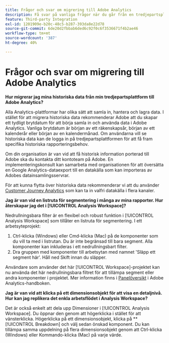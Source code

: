 ```yaml
---
title: Frågor och svar om migrering till Adobe Analytics
description: Få svar på vanliga frågor när du går från en tredjepartsplattform till Adobe.
feature: Third-party Integration
exl-id: 1201909e-b20c-48c5-b287-393da8e22d78
source-git-commit: 6de20d2fbbab6ded6c92f0c6f3536671f4b2ae46
workflow-type: tm+mt
source-wordcount: '387'
ht-degree: 40%

---
```


# Frågor och svar om migrering till Adobe Analytics

**Hur migrerar jag mina historiska data från min tredjepartsplattform till Adobe Analytics?**

Alla Analytics-plattformar har olika sätt att samla in, hantera och lagra data. I stället för att migrera historiska data rekommenderar Adobe att du skapar ett tydligt brytdatum för att börja samla in och använda data i Adobe Analytics. Vanliga brytdatum är början av ett räkenskapsår, början av ett kalenderår eller början av en kalendermånad. Om användarna vill se historiska data kan de logga in på tredjepartsplattformen för att få fram specifika historiska rapporteringsbehov.

Om din organisation är van vid att få historisk information porterad till Adobe ska du kontakta ditt kontoteam på Adobe. En implementeringskonsult kan samarbeta med organisationen för att översätta en Google Analytics-dataexport till en datakälla som kan importeras av Adobes datainsamlingsservrar.

För att kunna flytta över historiska data rekommenderar vi att du använder [Customer Journey Analytics](https://experienceleague.adobe.com/docs/analytics-platform/using/cja-overview/cja-overview.html?lang=sv-SE) som kan ta in valfri datakälla i flera kanaler.

**Jag är van vid en listruta för segmentering i många av mina rapporter. Hur återskapar jag det i [!UICONTROL Analysis Workspace]?**

Nedrullningsbara filter är en flexibel och robust funktion i [!UICONTROL Analysis Workspace] som tillåter en listruta för segmentering. I ett arbetsyteprojekt:

1. Ctrl-klicka (Windows) eller Cmd-klicka (Mac) på de komponenter som du vill ta med i listrutan. Du är inte begränsad till bara segment. Alla komponenter kan inkluderas i ett nedrullningsbart filter.
2. Dra gruppen med komponenter till arbetsytan med namnet &#39;Släpp ett segment här&#39;. Håll ned Skift innan du släpper.

Användare som använder det här [!UICONTROL Workspace]-projektet kan nu använda det här nedrullningsbara filtret för att tillämpa segment eller andra komponenter i projektet. Mer information finns i [Panelöversikt](/help/analyze/analysis-workspace/c-panels/panels.md) i Adobe Analytics-handboken.

**Jag är van vid att klicka på ett dimensionsobjekt för att visa en detaljnivå. Hur kan jag replikera det enkla arbetsflödet i Analysis Workspace?**

Det är också enkelt att dela upp Dimensioner i [!UICONTROL Analysis Workspace]. Du öppnar den genom att högerklicka i stället för att vänsterklicka. Högerklicka på ett dimensionsobjekt, klicka på **[!UICONTROL Breakdown] och välj sedan önskad komponent. Du kan tillämpa samma uppdelning på flera dimensionsobjekt genom att Ctrl-klicka (Windows) eller Kommando-klicka (Mac) på varje värde.
